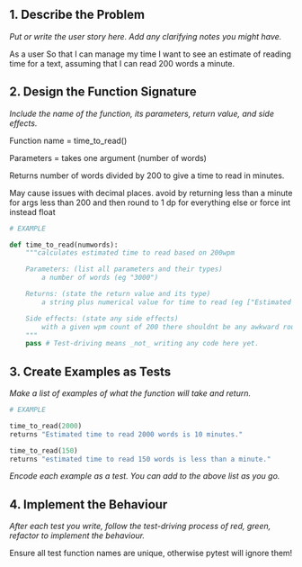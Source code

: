 
## 1. Describe the Problem

_Put or write the user story here. Add any clarifying notes you might have._

As a user
So that I can manage my time
I want to see an estimate of reading time for a text, assuming that I can read 200 words a minute.



## 2. Design the Function Signature

_Include the name of the function, its parameters, return value, and side effects._

Function name = time_to_read()

Parameters = takes one argument (number of words)

Returns number of words divided by 200 to give a time to read in minutes.

May cause issues with decimal places. avoid by returning less than a minute for args less than 200 and then round to 1 dp for everything else or force int instead float

```python
# EXAMPLE

def time_to_read(numwords):
    """calculates estimated time to read based on 200wpm

    Parameters: (list all parameters and their types)
        a number of words (eg "3000")

    Returns: (state the return value and its type)
        a string plus numerical value for time to read (eg ["Estimated time to read: 10.5 minutes)

    Side effects: (state any side effects)
        with a given wpm count of 200 there shouldnt be any awkward rounding numbers but limiting the result either to an int or forcing 1dp would increase readability
    """
    pass # Test-driving means _not_ writing any code here yet.
```

## 3. Create Examples as Tests

_Make a list of examples of what the function will take and return._

```python
# EXAMPLE

time_to_read(2000)
returns "Estimated time to read 2000 words is 10 minutes."

time_to_read(150)
returns "estimated time to read 150 words is less than a minute."
```

_Encode each example as a test. You can add to the above list as you go._

## 4. Implement the Behaviour

_After each test you write, follow the test-driving process of red, green, refactor to implement the behaviour._

Ensure all test function names are unique, otherwise pytest will ignore them!